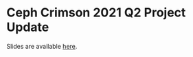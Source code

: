 # Ceph Crimson 2021 Q2 Project Update

Slides are available [here](https://docs.google.com/presentation/d/1S7QRmN9n7E6ffDdAIVibJipO0prd2bD2I5PFfzXMf0Y/edit?usp=sharing).
